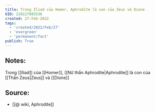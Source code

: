 ```yaml
---
title: Trong Iliad của Homer, Aphrodite là con của Zeus và Dione
UID: 220227083536
created: 27-Feb-2022
tags:
  - 'created/2022/Feb/27'
  - 'evergreen'
  - 'permanent/fact'
publish: True
---
```

## Notes:
Trong [[Iliad]] của [[Homer]], [[Nữ thần Aphrodite|Aphrodite]] là con của [[Thần Zeus|Zeus]] và [[Dione]]

## Source:
- [[@ wiki, Aphrodite]]
